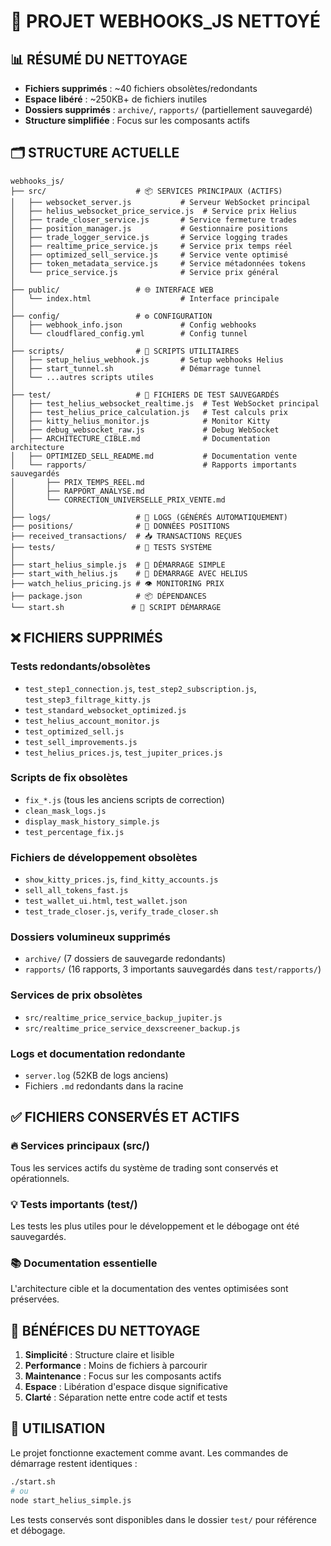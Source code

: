 # 🧹 PROJET WEBHOOKS_JS NETTOYÉ

## 📊 RÉSUMÉ DU NETTOYAGE

- **Fichiers supprimés** : ~40 fichiers obsolètes/redondants
- **Espace libéré** : ~250KB+ de fichiers inutiles
- **Dossiers supprimés** : `archive/`, `rapports/` (partiellement sauvegardé)
- **Structure simplifiée** : Focus sur les composants actifs

## 🗂️ STRUCTURE ACTUELLE

```
webhooks_js/
├── src/                    # 📦 SERVICES PRINCIPAUX (ACTIFS)
│   ├── websocket_server.js           # Serveur WebSocket principal
│   ├── helius_websocket_price_service.js  # Service prix Helius
│   ├── trade_closer_service.js       # Service fermeture trades
│   ├── position_manager.js           # Gestionnaire positions
│   ├── trade_logger_service.js       # Service logging trades
│   ├── realtime_price_service.js     # Service prix temps réel
│   ├── optimized_sell_service.js     # Service vente optimisé
│   ├── token_metadata_service.js     # Service métadonnées tokens
│   └── price_service.js              # Service prix général
│
├── public/                 # 🌐 INTERFACE WEB
│   └── index.html                    # Interface principale
│
├── config/                 # ⚙️ CONFIGURATION
│   ├── webhook_info.json             # Config webhooks
│   └── cloudflared_config.yml        # Config tunnel
│
├── scripts/                # 🔧 SCRIPTS UTILITAIRES
│   ├── setup_helius_webhook.js       # Setup webhooks Helius
│   ├── start_tunnel.sh               # Démarrage tunnel
│   └── ...autres scripts utiles
│
├── test/                   # 🧪 FICHIERS DE TEST SAUVEGARDÉS
│   ├── test_helius_websocket_realtime.js  # Test WebSocket principal
│   ├── test_helius_price_calculation.js   # Test calculs prix
│   ├── kitty_helius_monitor.js            # Monitor Kitty
│   ├── debug_websocket_raw.js             # Debug WebSocket
│   ├── ARCHITECTURE_CIBLE.md              # Documentation architecture
│   ├── OPTIMIZED_SELL_README.md           # Documentation vente
│   └── rapports/                          # Rapports importants sauvegardés
│       ├── PRIX_TEMPS_REEL.md
│       ├── RAPPORT_ANALYSE.md
│       └── CORRECTION_UNIVERSELLE_PRIX_VENTE.md
│
├── logs/                   # 📝 LOGS (GÉNÉRÉS AUTOMATIQUEMENT)
├── positions/              # 💼 DONNÉES POSITIONS
├── received_transactions/  # 📥 TRANSACTIONS REÇUES
├── tests/                  # 🧪 TESTS SYSTÈME
│
├── start_helius_simple.js  # 🚀 DÉMARRAGE SIMPLE
├── start_with_helius.js    # 🚀 DÉMARRAGE AVEC HELIUS
├── watch_helius_pricing.js # 👁️ MONITORING PRIX
├── package.json            # 📦 DÉPENDANCES
└── start.sh               # 🚀 SCRIPT DÉMARRAGE
```

## ❌ FICHIERS SUPPRIMÉS

### Tests redondants/obsolètes
- `test_step1_connection.js`, `test_step2_subscription.js`, `test_step3_filtrage_kitty.js`
- `test_standard_websocket_optimized.js`
- `test_helius_account_monitor.js`
- `test_optimized_sell.js`
- `test_sell_improvements.js`
- `test_helius_prices.js`, `test_jupiter_prices.js`

### Scripts de fix obsolètes
- `fix_*.js` (tous les anciens scripts de correction)
- `clean_mask_logs.js`
- `display_mask_history_simple.js`
- `test_percentage_fix.js`

### Fichiers de développement obsolètes
- `show_kitty_prices.js`, `find_kitty_accounts.js`
- `sell_all_tokens_fast.js`
- `test_wallet_ui.html`, `test_wallet.json`
- `test_trade_closer.js`, `verify_trade_closer.sh`

### Dossiers volumineux supprimés
- `archive/` (7 dossiers de sauvegarde redondants)
- `rapports/` (16 rapports, 3 importants sauvegardés dans `test/rapports/`)

### Services de prix obsolètes
- `src/realtime_price_service_backup_jupiter.js`
- `src/realtime_price_service_dexscreener_backup.js`

### Logs et documentation redondante
- `server.log` (52KB de logs anciens)
- Fichiers `.md` redondants dans la racine

## ✅ FICHIERS CONSERVÉS ET ACTIFS

### 🔥 Services principaux (src/)
Tous les services actifs du système de trading sont conservés et opérationnels.

### 💡 Tests importants (test/)
Les tests les plus utiles pour le développement et le débogage ont été sauvegardés.

### 📚 Documentation essentielle
L'architecture cible et la documentation des ventes optimisées sont préservées.

## 🎯 BÉNÉFICES DU NETTOYAGE

1. **Simplicité** : Structure claire et lisible
2. **Performance** : Moins de fichiers à parcourir
3. **Maintenance** : Focus sur les composants actifs
4. **Espace** : Libération d'espace disque significative
5. **Clarté** : Séparation nette entre code actif et tests

## 🚀 UTILISATION

Le projet fonctionne exactement comme avant. Les commandes de démarrage restent identiques :
```bash
./start.sh
# ou
node start_helius_simple.js
```

Les tests conservés sont disponibles dans le dossier `test/` pour référence et débogage. 